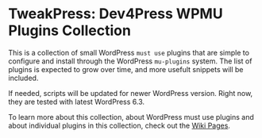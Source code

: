 # TweakPress: Dev4Press WPMU Plugins Collection

This is a collection of small WordPress `must use` plugins that are simple to configure and install through the WordPress `mu-plugins` system. The list of plugins is expected to grow over time, and more usefult snippets will be included.

If needed, scripts will be updated for newer WordPress version. Right now, they are tested with latest WordPress 6.3.

To learn more about this collection, about WordPress must use plugins and about individual plugins in this collection, check out the [Wiki Pages](https://github.com/dev4press/wpmu-plugins/wiki).
